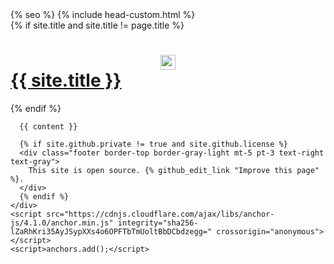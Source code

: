 <!DOCTYPE html>
<html lang="{{ page.lang | default: site.lang | default: 'en-US' }}">
  <head>
    <meta charset="UTF-8">
    <meta http-equiv="X-UA-Compatible" content="IE=edge">
    <meta name="viewport" content="width=device-width, initial-scale=1">
    <link rel="icon" type="image/x-icon" href="{{ site.favicon | relative_url }}" />
    <link rel="stylesheet" href="{{ '/assets/css/style.css?v=' | append: site.github.build_revision | relative_url }}">
    <!-- Material symbols everything default and using `weight: 100` -->
    <link rel="stylesheet" href="https://fonts.googleapis.com/css2?family=Material+Symbols+Outlined:wght@100" />
    {% seo %}
    {% include head-custom.html %}

<!-- custom styles -->
<!-- <link rel="stylesheet" href="{{ '/_assets/css/app.css?v=' | append: site.github.build_revision | relative_url  }}"> -->

  </head>
  <body>
    <div class="container-lg px-3 my-5 markdown-body">
      {% if site.title and site.title != page.title %}
      <h1>
        <a href="{{ "/" | absolute_url }}">
          <img src="{{ site.favicon | relative_url }}" width="24" height="24" alt="logo" style="display: block; margin: 0 auto">
          {{ site.title }}
        </a>
      </h1>
      {% endif %}

      {{ content }}

      {% if site.github.private != true and site.github.license %}
      <div class="footer border-top border-gray-light mt-5 pt-3 text-right text-gray">
        This site is open source. {% github_edit_link "Improve this page" %}.
      </div>
      {% endif %}
    </div>
    <script src="https://cdnjs.cloudflare.com/ajax/libs/anchor-js/4.1.0/anchor.min.js" integrity="sha256-lZaRhKri35AyJSypXXs4o6OPFTbTmUoltBbDCbdzegg=" crossorigin="anonymous"></script>
    <script>anchors.add();</script>

  </body>
</html>
